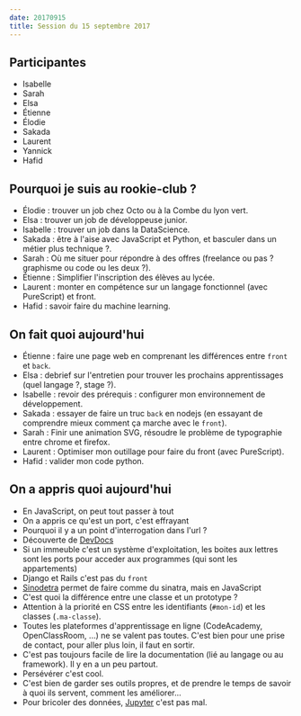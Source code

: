 ```yaml
---
date: 20170915
title: Session du 15 septembre 2017
---
```


## Participantes

- Isabelle
- Sarah
- Elsa
- Étienne
- Élodie
- Sakada
- Laurent
- Yannick
- Hafid

## Pourquoi je suis au rookie-club ?

- Élodie : trouver un job chez Octo ou à la Combe du lyon vert.
- Elsa : trouver un job de développeuse junior.
- Isabelle : trouver un job dans la DataScience.
- Sakada : être à l'aise avec JavaScript et Python, et basculer dans un métier
  plus technique ?.
- Sarah : Où me situer pour répondre à des offres (freelance ou pas ? graphisme
  ou code ou les deux ?).
- Étienne : Simplifier l'inscription des élèves au lycée.
- Laurent : monter en compétence sur un langage fonctionnel (avec PureScript)
  et front.
- Hafid : savoir faire du machine learning.

## On fait quoi aujourd'hui

- Étienne : faire une page web en comprenant les différences entre `front` et
  `back`.
- Elsa : debrief sur l'entretien pour trouver les prochains apprentissages
  (quel langage ?, stage ?).
- Isabelle : revoir des prérequis : configurer mon environnement de
  développement.
- Sakada : essayer de faire un truc `back` en nodejs (en essayant de comprendre
  mieux comment ça marche avec le `front`).
- Sarah : Finir une animation SVG, résoudre le problème de typographie entre
  chrome et firefox.
- Laurent : Optimiser mon outillage pour faire du front (avec PureScript).
- Hafid : valider mon code python.


## On a appris quoi aujourd'hui

- En JavaScript, on peut tout passer à tout
- On a appris ce qu'est un port, c'est effrayant
- Pourquoi il y a un point d'interrogation dans l'url ?
- Découverte de [DevDocs](http://devdocs.io)
- Si un immeuble c'est un système d'exploitation, les boites aux lettres sont
  les ports pour acceder aux programmes (qui sont les appartements)
- Django et Rails c'est pas du `front`
- [Sinodetra](https://www.npmjs.com/package/sinodetra) permet de faire comme du
  sinatra, mais en JavaScript
- C'est quoi la différence entre une classe et un prototype ?
- Attention à la priorité en CSS entre les identifiants (`#mon-id`) et les
  classes (`.ma-classe`).
- Toutes les plateformes d'apprentissage en ligne (CodeAcademy, OpenClassRoom,
  ...) ne se valent pas toutes. C'est bien pour une prise de contact, pour
  aller plus loin, il faut en sortir.
- C'est pas toujours facile de lire la documentation (lié au langage ou au
  framework). Il y en a un peu partout.
- Persévérer c'est cool.
- C'est bien de garder ses outils propres, et de prendre le temps de savoir à
  quoi ils servent, comment les améliorer...
- Pour bricoler des données, [Jupyter](https://jupyter.org/) c'est pas mal.

